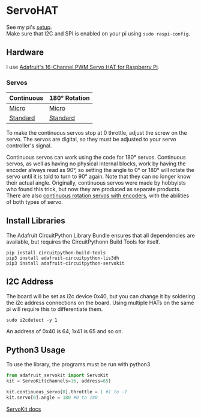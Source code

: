 # ServoHAT

See my pi's [setup](https://github.com/jorgenmiller/Raspberry-Pi-Setup.git).  
Make sure that I2C and SPI is enabled on your pi using `sudo raspi-config`.

## Hardware

I use [Adafruit's 16-Channel PWM Servo HAT for Raspberry Pi](https://www.adafruit.com/product/2327).  

### Servos

| Continuous | 180° Rotation |  
| --- | --- |  
| [Micro](https://www.adafruit.com/product/2442) | [Micro](https://www.adafruit.com/product/169) |   
| [Standard](https://www.adafruit.com/product/154) | [Standard](https://www.adafruit.com/product/155) |    

To make the continuous servos stop at 0 throttle, adjust the screw on the servo. The servos are digital, so they must be adjusted to your servo controller's signal.  

Continuous servos can work using the code for 180° servos. Continuous servos, as well as having no physical internal blocks, work by having the encoder always read as 90°, so setting the angle to 0° or 180° will rotate the servo until it is told to turn to 90° again. Note that they can no longer know their actual angle. Originally, continuous servos were made by hobbyists who found this trick, but now they are produced as separate products. There are also [continuous rotation servos with encoders](https://www.adafruit.com/product/3614), with the abilities of both types of servo.

## Install Libraries

The Adafruit CircuitPython Library Bundle ensures that all dependencies are available, but requires the CircuitPythonn Build Tools for itself.
```
pip install circuitpython-build-tools
pip3 install adafruit-circuitpython-lis3dh
pip3 install adafruit-circuitpython-servokit
```

## I2C Address

The board will be set as i2c device 0x40, but you can change it by soldering the i2c address connections on the board. Using multiple HATs on the same pi will require this to differentiate them.
```
sudo i2cdetect -y 1
```
An address of 0x40 is 64, 1x41 is 65 and so on.

## Python3 Usage

To use the library, the programs must be run with python3

```python
from adafruit_servokit import ServoKit
kit = ServoKit(channels=16, address=65)

kit.continuous_servo[0].throttle = 1 #1 to -1
kit.servo[0].angle = 180 #0 to 180
```

[ServoKit docs](https://circuitpython.readthedocs.io/projects/servokit/en/latest/#)
